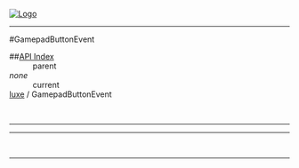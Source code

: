 
[![Logo](../../images/logo.png)](../../index.html)

---

#GamepadButtonEvent


##[API Index](../../api/index.html#luxe)   
&emsp;&emsp;&emsp;parent    
_none_   
&emsp;&emsp;&emsp;current    
[luxe](./) / GamepadButtonEvent

<br/>

---




---



&nbsp;
&nbsp;
&nbsp;

---  


&nbsp;   
&nbsp;   